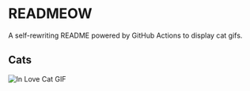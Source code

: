 # READMEOW

A self-rewriting README powered by GitHub Actions to display cat gifs.

## Cats

![In Love Cat GIF](https://media3.giphy.com/media/v1.Y2lkPTlhY2QwMmRhNXh6aGZhbWh0aDFoZGNuMHgyOTVpdHlnb3Yzc3l1bmJmM3BpdWs1OSZlcD12MV9naWZzX3NlYXJjaCZjdD1n/MDJ9IbxxvDUQM/200.gif)
